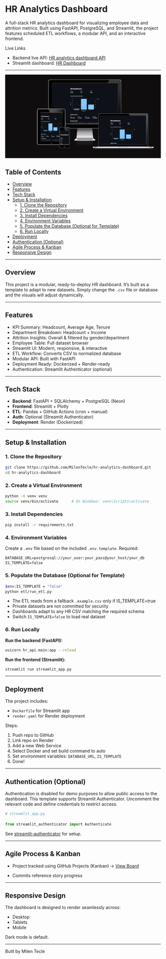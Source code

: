 # HR Analytics Dashboard

A full-stack HR analytics dashboard for visualizing employee data and attrition metrics. Built using FastAPI, PostgreSQL, and Streamlit, the project features scheduled ETL workflows, a modular API, and an interactive frontend.


Live Links
- Backend live API: [HR analytics dashboard API](https://hr-analytics-dashboard.onrender.com/)
- Streamlit dashboard: [HR Dashboard](https://hr-dashboard-3q51.onrender.com/)

---


![Dashboard Preview](assets/dashboard-preview.png)

## Table of Contents

- [Overview](#overview)
- [Features](#features)
- [Tech Stack](#tech-stack)
- [Setup & Installation](#setup--installation)
  - [1. Clone the Repository](#1-clone-the-repository)
  - [2. Create a Virtual Environment](#2-create-a-virtual-environment)
  - [3. Install Dependencies](#3-install-dependencies)
  - [4. Environment Variables](#4-environment-variables)
  - [5. Populate the Database (Optional for Template)](#5-populate-the-database-optional-for-template)
  - [6. Run Locally](#6-run-locally)
- [Deployment](#deployment)
- [Authentication (Optional)](#authentication-optional)
- [Agile Process & Kanban](#agile-process--kanban)
- [Responsive Design](#responsive-design)

---

## Overview

This project is a modular, ready-to-deploy HR dashboard. It’s built as a template to adapt to new datasets. Simply change the `.csv` file or database and the visuals will adjust dynamically.

---

## Features

- KPI Summary: Headcount, Average Age, Tenure
- Department Breakdown: Headcount + Income
- Attrition Insights: Overall & filtered by gender/department
- Employee Table: Full dataset browser
- Streamlit UI: Modern, responsive, & interactive
- ETL Workflow: Converts CSV to normalized database
- Modular API: Built with FastAPI
- Deployment Ready: Dockerized + Render-ready
- Authentication: Streamlit Authenticator (optional)

---


## Tech Stack

- **Backend**: FastAPI + SQLAlchemy + PostgreSQL (Neon)
- **Frontend**: Streamlit + Plotly
- **ETL**: Pandas + GitHub Actions (cron + manual)
- **Auth**: Optional (Streamlit Authenticator)
- **Deployment**: Render (Dockerized)

---

## Setup & Installation

### 1. Clone the Repository

```bash
git clone https://github.com/MilenTecle/hr-analytics-dashboard.git
cd hr-analytics-dashboard
```

### 2. Create a Virtual Environment

```bash
python -m venv venv
source venv/bin/activate      # On Windows: venv\Scripts\activate
```

### 3. Install Dependencies

```bash
pip install -r requirements.txt
```

### 4. Environment Variables

Create a `.env` file based on the included `.env.template`. Required:

```env
DATABASE_URL=postgresql://your_user:your_pass@your_host/your_db
IS_TEMPLATE=false
```

### 5. Populate the Database (Optional for Template)

```bash
$env:IS_TEMPLATE = "false"
python etl/run_etl.py
```

- The ETL reads from a fallback `.example.csv` only if IS_TEMPLATE=true
- Private datasets are not committed for security
- Dashboards adapt to any HR CSV matching the required schema
- Switch `IS_TEMPLATE=false` to load real dataset


### 6. Run Locally

**Run the backend (FastAPI):**

```bash
uvicorn hr_api.main:app --reload
```

**Run the frontend (Streamlit):**

```bash
streamlit run streamlit_app.py
```

---

## Deployment

The project includes:

- `Dockerfile` for Streamlit app
- `render.yaml` for Render deployment

Steps:

1. Push repo to GitHub
2. Link repo on Render
3. Add a new Web Service
4. Select Docker and set build command to auto
5. Set environment variables: `DATABASE_URL`, `IS_TEMPLATE`
6. Done!

---

## Authentication (Optional)

Authentication is disabled for demo purposes to allow public access to the dashboard.
This template supports Streamlit Authenticator.
Uncomment the relevant code and define credentials to restrict access.

```python
# streamlit_app.py

from streamlit_authenticator import Authenticate
```

See [streamlit-authenticator](https://github.com/mkhorasani/streamlit-authenticator) for setup.

---


## Agile Process & Kanban

- Project tracked using GitHub Projects (Kanban) → [View Board](https://github.com/MilenTecle/hr-analytics-dashboard/projects)

- Commits reference story progress

---

## Responsive Design

The dashboard is designed to render seamlessly across:

- Desktop
- Tablets
- Mobile

Dark mode is default.

---

Built by Milen Tecle